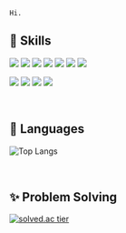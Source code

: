 <!-- **Po-nyo/Po-nyo** is a ✨ _special_ ✨ repository because its `README.md` (this file) appears on your GitHub profile. -->
<div>

  ```
  Hi.
  ```
  
  ## :star2: Skills
  
  <img src="https://img.shields.io/badge/Java-007396?style=flat-square&logo=Java&logoColor=white"/> <img src="https://img.shields.io/badge/Python-3776AB?style=flat-square&logo=Python&logoColor=white"/> <img src="https://img.shields.io/badge/Spring-6DB33F?style=flat-square&logo=Spring&logoColor=white"/> <img src="https://img.shields.io/badge/Spring Boot-6DB33F?style=flat-square&logo=Spring Boot&logoColor=white"/> <img src="https://img.shields.io/badge/Html-E34F26?style=flat-square&logo=Html5&logoColor=white"/> <img src="https://img.shields.io/badge/Css-1572B6?style=flat-square&logo=Css3&logoColor=white"/> <img src="https://img.shields.io/badge/JavaScript-F7DF1E?style=flat-square&logo=JavaScript&logoColor=white"/>
  
  <img src="https://img.shields.io/badge/C-A8B9CC?style=flat-square&logo=C&logoColor=white"/> <img src="https://img.shields.io/badge/Django-092E20?style=flat-square&logo=Django&logoColor=white"/> <img src="https://img.shields.io/badge/Vue.js-4FC08D?style=flat-square&logo=Vue.js&logoColor=white"/> <img src="https://img.shields.io/badge/MySQL-4479A1?style=flat-square&logo=MySQL&logoColor=white"/>

  <br>
  
  ## :dizzy: Languages
  ![Top Langs](https://github-readme-stats.vercel.app/api/top-langs/?username=Po-nyo&layout=compact&theme=synthwave)
  
  <br>
  
  ## :sparkles: Problem Solving
  [![solved.ac tier](http://mazassumnida.wtf/api/v2/generate_badge?boj=wkj1103)](https://solved.ac/wkj1103)
  
</div>
